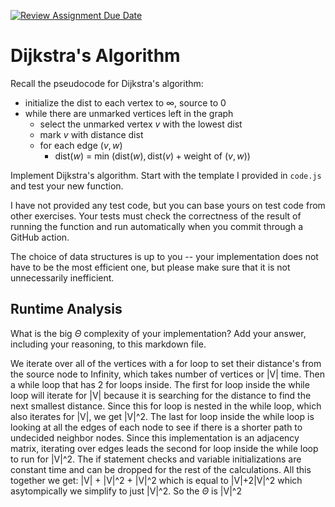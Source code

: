 [![Review Assignment Due Date](https://classroom.github.com/assets/deadline-readme-button-24ddc0f5d75046c5622901739e7c5dd533143b0c8e959d652212380cedb1ea36.svg)](https://classroom.github.com/a/2Wy-Iis-)
# Dijkstra's Algorithm

Recall the pseudocode for Dijkstra's algorithm:
- initialize the dist to each vertex to $\infty$, source to 0
- while there are unmarked vertices left in the graph
    - select the unmarked vertex $v$ with the lowest dist
    - mark $v$ with distance dist
    - for each edge $(v,w)$
        - dist($w$) = min $\left(\textrm{dist}(w), \textrm{dist}(v) + \textrm{weight of }(v, w)\right)$

Implement Dijkstra's algorithm. Start with the template I provided in `code.js`
and test your new function.

I have not provided any test code, but you can base yours on test code from
other exercises. Your tests must check the correctness of the result of running
the function and run automatically when you commit through a GitHub action.

The choice of data structures is up to you -- your implementation does not have
to be the most efficient one, but please make sure that it is not unnecessarily
inefficient.

## Runtime Analysis

What is the big $\Theta$ complexity of your implementation? Add your
answer, including your reasoning, to this markdown file.

We iterate over all of the vertices with a for loop to set their distance's from the source node to Infinity, which takes number of vertices or |V| time. Then a while loop that has 2 for loops inside. The first for loop inside the while loop will iterate for |V| because it is searching for the distance to find the next smallest distance. Since this for loop is nested in the while loop, which also iterates for |V|, we get |V|^2. The last for loop inside the while loop is looking at all the edges of each node to see if there is a shorter path to undecided neighbor nodes. Since this implementation is an adjacency matrix, iterating over edges leads the second for loop inside the while loop to run for |V|^2. The if statement checks and variable initializations are constant time and can be dropped for the rest of the calculations. All this together we get: |V| + |V|^2 + |V|^2 which is equal to |V|+2|V|^2 which asytompically we simplify to just |V|^2. So the $\Theta$ is |V|^2
